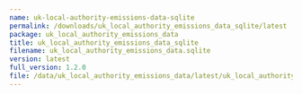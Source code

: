 ```yaml
---
name: uk-local-authority-emissions-data-sqlite
permalink: /downloads/uk_local_authority_emissions_data_sqlite/latest
package: uk_local_authority_emissions_data
title: uk_local_authority_emissions_data_sqlite
filename: uk_local_authority_emissions_data.sqlite
version: latest
full_version: 1.2.0
file: /data/uk_local_authority_emissions_data/latest/uk_local_authority_emissions_data.sqlite
---
```

